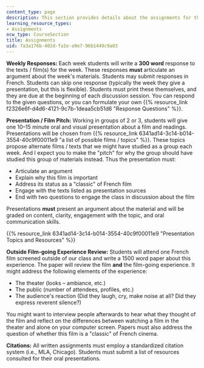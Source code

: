 ```yaml
---
content_type: page
description: This section provides details about the assignments for the course.
learning_resource_types:
- Assignments
ocw_type: CourseSection
title: Assignments
uid: 7a3a176b-402d-fa1e-a9e7-96b1449c9a03
---
```


**Weekly Responses:** Each week students will write a **300 word** response to the texts / film(s) for the week. These responses **must** articulate an argument about the week's materials. Students may submit responses in French. Students can skip one response (typically the week they give a presentation, but this is flexible). Students must print these themselves, and they are due at the beginning of each discussion session. You can respond to the given questions, or you can formulate your own {{% resource_link f2326e6f-d4d6-4121-9c7b-1deaa5cb51d6 "Response Questions" %}}.

**Presentation / Film Pitch:** Working in groups of 2 or 3, students will give one 10–15 minute oral and visual presentation about a film and readings. Presentations will be chosen from {{% resource_link 6341ad14-3c14-b014-3554-40c9f00011e9 "a list of possible films / topics" %}}. These topics propose alternate films / texts that we might have studied as a group each week. And I expect you to make the "pitch" for why the group should have studied this group of materials instead. Thus the presentation must:

*   Articulate an argument
*   Explain why this film is important
*   Address its status as a "classic" of French film
*   Engage with the texts listed as presentation sources
*   End with two questions to engage the class in discussion about the film

Presentations **must** present an argument about the material and will be graded on content, clarity, engagement with the topic, and oral communication skills.

{{% resource_link 6341ad14-3c14-b014-3554-40c9f00011e9 "Presentation Topics and Resources" %}}

**Outside Film-going Experience Review:** Students will attend one French film screened outside of our class and write a 1500 word paper about this experience. The paper will review the film **and** the film-going experience. It might address the following elements of the experience:

*   The theater (looks – ambiance, etc.)
*   The public (number of attendees, profiles, etc.)
*   The audience's reaction (Did they laugh, cry, make noise at all? Did they express reverent silence?)

You might want to interview people afterwards to hear what they thought of the film and reflect on the differences between watching a film in the theater and alone on your computer screen. Papers must also address the question of whether this film is a "classic" of French cinema.

**Citations:** All written assignments must employ a standardized citation system (i.e., MLA, Chicago). Students must submit a list of resources consulted for their oral presentations.